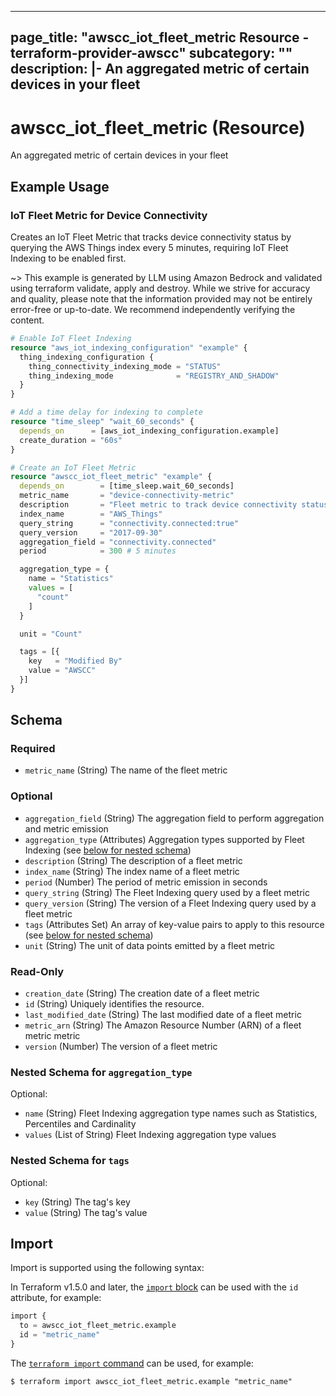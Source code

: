 
---
page_title: "awscc_iot_fleet_metric Resource - terraform-provider-awscc"
subcategory: ""
description: |-
  An aggregated metric of certain devices in your fleet
---

# awscc_iot_fleet_metric (Resource)

An aggregated metric of certain devices in your fleet

## Example Usage

### IoT Fleet Metric for Device Connectivity

Creates an IoT Fleet Metric that tracks device connectivity status by querying the AWS Things index every 5 minutes, requiring IoT Fleet Indexing to be enabled first.

~> This example is generated by LLM using Amazon Bedrock and validated using terraform validate, apply and destroy. While we strive for accuracy and quality, please note that the information provided may not be entirely error-free or up-to-date. We recommend independently verifying the content.

```terraform
# Enable IoT Fleet Indexing
resource "aws_iot_indexing_configuration" "example" {
  thing_indexing_configuration {
    thing_connectivity_indexing_mode = "STATUS"
    thing_indexing_mode              = "REGISTRY_AND_SHADOW"
  }
}

# Add a time delay for indexing to complete
resource "time_sleep" "wait_60_seconds" {
  depends_on      = [aws_iot_indexing_configuration.example]
  create_duration = "60s"
}

# Create an IoT Fleet Metric
resource "awscc_iot_fleet_metric" "example" {
  depends_on        = [time_sleep.wait_60_seconds]
  metric_name       = "device-connectivity-metric"
  description       = "Fleet metric to track device connectivity status"
  index_name        = "AWS_Things"
  query_string      = "connectivity.connected:true"
  query_version     = "2017-09-30"
  aggregation_field = "connectivity.connected"
  period            = 300 # 5 minutes

  aggregation_type = {
    name = "Statistics"
    values = [
      "count"
    ]
  }

  unit = "Count"

  tags = [{
    key   = "Modified By"
    value = "AWSCC"
  }]
}
```

<!-- schema generated by tfplugindocs -->
## Schema

### Required

- `metric_name` (String) The name of the fleet metric

### Optional

- `aggregation_field` (String) The aggregation field to perform aggregation and metric emission
- `aggregation_type` (Attributes) Aggregation types supported by Fleet Indexing (see [below for nested schema](#nestedatt--aggregation_type))
- `description` (String) The description of a fleet metric
- `index_name` (String) The index name of a fleet metric
- `period` (Number) The period of metric emission in seconds
- `query_string` (String) The Fleet Indexing query used by a fleet metric
- `query_version` (String) The version of a Fleet Indexing query used by a fleet metric
- `tags` (Attributes Set) An array of key-value pairs to apply to this resource (see [below for nested schema](#nestedatt--tags))
- `unit` (String) The unit of data points emitted by a fleet metric

### Read-Only

- `creation_date` (String) The creation date of a fleet metric
- `id` (String) Uniquely identifies the resource.
- `last_modified_date` (String) The last modified date of a fleet metric
- `metric_arn` (String) The Amazon Resource Number (ARN) of a fleet metric metric
- `version` (Number) The version of a fleet metric

<a id="nestedatt--aggregation_type"></a>
### Nested Schema for `aggregation_type`

Optional:

- `name` (String) Fleet Indexing aggregation type names such as Statistics, Percentiles and Cardinality
- `values` (List of String) Fleet Indexing aggregation type values


<a id="nestedatt--tags"></a>
### Nested Schema for `tags`

Optional:

- `key` (String) The tag's key
- `value` (String) The tag's value

## Import

Import is supported using the following syntax:

In Terraform v1.5.0 and later, the [`import` block](https://developer.hashicorp.com/terraform/language/import) can be used with the `id` attribute, for example:

```terraform
import {
  to = awscc_iot_fleet_metric.example
  id = "metric_name"
}
```

The [`terraform import` command](https://developer.hashicorp.com/terraform/cli/commands/import) can be used, for example:

```shell
$ terraform import awscc_iot_fleet_metric.example "metric_name"
```

